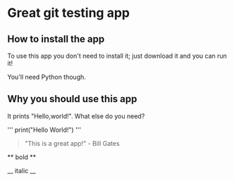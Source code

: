 # Great git testing app

## How to install the app

To use this app you don't need to install it; just download it and you can run it!

You'll need Python though.

## Why you should use this app

It prints "Hello,world!". What else do you need?

'''
print("Hello World!")
'''

> "This is a great app!" - Bill Gates

** bold **

__ italic __



